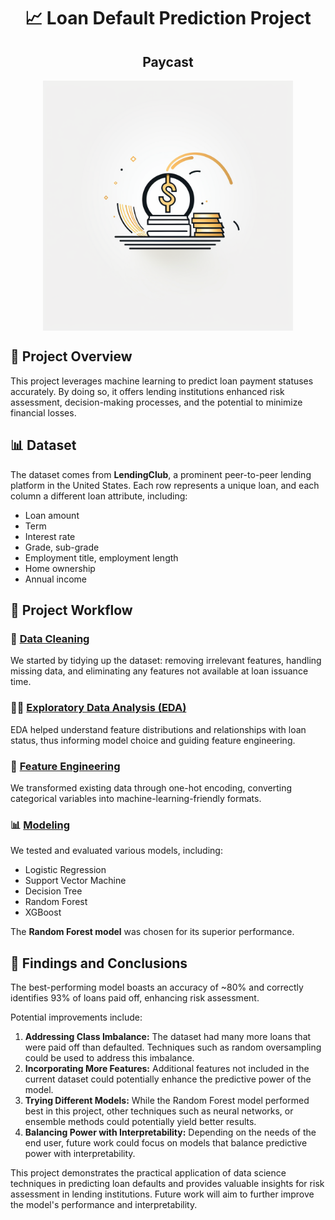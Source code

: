 <div align="center">

# 📈 Loan Default Prediction Project
## Paycast

<img align="center" src="https://github.com/rachellliao/loan-default-prediction/blob/98162956ba8f0143e2b5a6c7752c3a14b0149be9/Paycast%20Logo.png" title="Paycast" alt="Paycast" width="400" height="400"> 

</div>

## 🎯 Project Overview

This project leverages machine learning to predict loan payment statuses accurately. By doing so, it offers lending institutions enhanced risk assessment, decision-making processes, and the potential to minimize financial losses.

## 📊 Dataset

The dataset comes from **LendingClub**, a prominent peer-to-peer lending platform in the United States. Each row represents a unique loan, and each column a different loan attribute, including:
- Loan amount
- Term
- Interest rate
- Grade, sub-grade
- Employment title, employment length
- Home ownership
- Annual income

## 🚀 Project Workflow

### 🧹 [Data Cleaning](https://github.com/rachellliao/loan-default-prediction/blob/2e01b69b68ba27228ba69b5b7e328b89e5373cc0/1.%20data_cleaning.ipynb)
We started by tidying up the dataset: removing irrelevant features, handling missing data, and eliminating any features not available at loan issuance time.

### 🕵️‍♂️ [Exploratory Data Analysis (EDA)](https://github.com/rachellliao/loan-default-prediction/blob/2e01b69b68ba27228ba69b5b7e328b89e5373cc0/2.%20EDA.ipynb)
EDA helped understand feature distributions and relationships with loan status, thus informing model choice and guiding feature engineering.

### 🧠 [Feature Engineering](https://github.com/rachellliao/loan-default-prediction/blob/2e01b69b68ba27228ba69b5b7e328b89e5373cc0/3.%20feature_engineering.ipynb)
We transformed existing data through one-hot encoding, converting categorical variables into machine-learning-friendly formats.

### 📊 [Modeling](https://github.com/rachellliao/loan-default-prediction/blob/ed9ca37c0e91f0eb600b2ede8dc56de457491cf8/4.%20modeling.ipynb)
We tested and evaluated various models, including:
- Logistic Regression
- Support Vector Machine
- Decision Tree
- Random Forest
- XGBoost

The **Random Forest model** was chosen for its superior performance.

## 📝 Findings and Conclusions
The best-performing model boasts an accuracy of ~80% and correctly identifies 93% of loans paid off, enhancing risk assessment.

Potential improvements include:
1. **Addressing Class Imbalance:** The dataset had many more loans that were paid off than defaulted. Techniques such as random oversampling could be used to address this imbalance.
2. **Incorporating More Features:** Additional features not included in the current dataset could potentially enhance the predictive power of the model.
3. **Trying Different Models:** While the Random Forest model performed best in this project, other techniques such as neural networks, or ensemble methods could potentially yield better results.
4. **Balancing Power with Interpretability:** Depending on the needs of the end user, future work could focus on models that balance predictive power with interpretability.


This project demonstrates the practical application of data science techniques in predicting loan defaults and provides valuable insights for risk assessment in lending institutions. Future work will aim to further improve the model's performance and interpretability.
